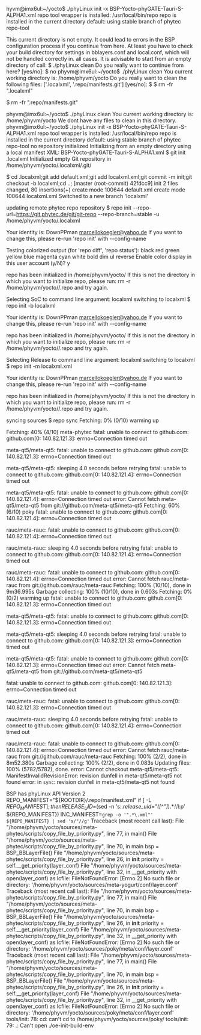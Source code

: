 hyvm@imx6ul:~/yocto$ ./phyLinux init -x BSP-Yocto-phyGATE-Tauri-S-ALPHA1.xml
repo tool wrapper is installed: /usr/local/bin/repo
repo is installed in the current directory
default: using stable branch of phytec repo-tool

This current directory is not empty. It could lead to errors in the BSP configuration
process if you continue from here. At least you have to check your build directory
for settings in bblayers.conf and local.conf, which will not be handled correctly in.
all cases. It is advisable to start from an empty directory of call:
$ ./phyLinux clean
Do you really want to continue from here?
[yes/no]:
$ no
phyvm@imx6ul:~/yocto$ ./phyLinux clean
You current working directory is:
/home/phyvm/yocto
Do you really want to clean the following files:
['.localxml', '.repo/manifests.git']
[yes/no]:
$ 
$ rm -fr ".localxml"

$ rm -fr ".repo/manifests.git"

phyvm@imx6ul:~/yocto$ ./phyLinux clean
You current working directory is:
/home/phyvm/yocto
We dont have any files to clean in this directory.
phyvm@imx6ul:~/yocto$ ./phyLinux init -x BSP-Yocto-phyGATE-Tauri-S-ALPHA1.xml
repo tool wrapper is installed: /usr/local/bin/repo
repo is installed in the current directory
default: using stable branch of phytec repo-tool
no repository initialized
Initializing from an empty directory
using a local manifest XML: BSP-Yocto-phyGATE-Tauri-S-ALPHA1.xml
$ git init .localxml
Initialized empty Git repository in /home/phyvm/yocto/.localxml/.git/

$ cd .localxml;git add default.xml;git add localxml.xml;git commit -m init;git checkout -b localxml;cd ..;
[master (root-commit) 42fdcc9] init
 2 files changed, 80 insertions(+)
 create mode 100644 default.xml
 create mode 100644 localxml.xml
Switched to a new branch 'localxml'

updating remote phytec repo repository
$ repo init --repo-url=https://git.phytec.de/git/git-repo --repo-branch=stable -u /home/phyvm/yocto/.localxml

Your identity is: DownPPman <marcellokoegler@yahoo.de>
If you want to change this, please re-run 'repo init' with --config-name

Testing colorized output (for 'repo diff', 'repo status'):
  black    red      green    yellow   blue     magenta   cyan     white 
  bold     dim      ul       reverse 
Enable color display in this user account (y/N)? y

repo has been initialized in /home/phyvm/yocto/
If this is not the directory in which you want to initialize repo, please run:
   rm -r /home/phyvm/yocto//.repo
and try again.

Selecting SoC to command line argument: localxml
switching to localxml
$ repo init -b localxml

Your identity is: DownPPman <marcellokoegler@yahoo.de>
If you want to change this, please re-run 'repo init' with --config-name

repo has been initialized in /home/phyvm/yocto/
If this is not the directory in which you want to initialize repo, please run:
   rm -r /home/phyvm/yocto//.repo
and try again.

Selecting Release to command line argument: localxml
switching to localxml
$ repo init -m localxml.xml

Your identity is: DownPPman <marcellokoegler@yahoo.de>
If you want to change this, please re-run 'repo init' with --config-name

repo has been initialized in /home/phyvm/yocto/
If this is not the directory in which you want to initialize repo, please run:
   rm -r /home/phyvm/yocto//.repo
and try again.

syncing sources
$ repo sync
Fetching:  0% (0/10) warming up

Fetching: 40% (4/10) meta-phytec
fatal: unable to connect to github.com:
github.com[0: 140.82.121.3]: errno=Connection timed out


meta-qt5/meta-qt5:
fatal: unable to connect to github.com:
github.com[0: 140.82.121.3]: errno=Connection timed out

meta-qt5/meta-qt5: sleeping 4.0 seconds before retrying
fatal: unable to connect to github.com:
github.com[0: 140.82.121.4]: errno=Connection timed out


meta-qt5/meta-qt5:
fatal: unable to connect to github.com:
github.com[0: 140.82.121.4]: errno=Connection timed out
error: Cannot fetch meta-qt5/meta-qt5 from git://github.com/meta-qt5/meta-qt5
Fetching: 60% (6/10) poky
fatal: unable to connect to github.com:
github.com[0: 140.82.121.4]: errno=Connection timed out


rauc/meta-rauc:
fatal: unable to connect to github.com:
github.com[0: 140.82.121.4]: errno=Connection timed out

rauc/meta-rauc: sleeping 4.0 seconds before retrying
fatal: unable to connect to github.com:
github.com[0: 140.82.121.4]: errno=Connection timed out


rauc/meta-rauc:
fatal: unable to connect to github.com:
github.com[0: 140.82.121.4]: errno=Connection timed out
error: Cannot fetch rauc/meta-rauc from git://github.com/rauc/meta-rauc
Fetching: 100% (10/10), done in 9m36.995s
Garbage collecting: 100% (10/10), done in 0.603s
Fetching:  0% (0/2) warming up
fatal: unable to connect to github.com:
github.com[0: 140.82.121.3]: errno=Connection timed out


meta-qt5/meta-qt5:
fatal: unable to connect to github.com:
github.com[0: 140.82.121.3]: errno=Connection timed out

meta-qt5/meta-qt5: sleeping 4.0 seconds before retrying
fatal: unable to connect to github.com:
github.com[0: 140.82.121.3]: errno=Connection timed out


meta-qt5/meta-qt5:
fatal: unable to connect to github.com:
github.com[0: 140.82.121.3]: errno=Connection timed out
error: Cannot fetch meta-qt5/meta-qt5 from git://github.com/meta-qt5/meta-qt5
            

fatal: unable to connect to github.com:
github.com[0: 140.82.121.3]: errno=Connection timed out


rauc/meta-rauc:
fatal: unable to connect to github.com:
github.com[0: 140.82.121.3]: errno=Connection timed out

rauc/meta-rauc: sleeping 4.0 seconds before retrying
fatal: unable to connect to github.com:
github.com[0: 140.82.121.4]: errno=Connection timed out


rauc/meta-rauc:
fatal: unable to connect to github.com:
github.com[0: 140.82.121.4]: errno=Connection timed out
error: Cannot fetch rauc/meta-rauc from git://github.com/rauc/meta-rauc
Fetching: 100% (2/2), done in 8m52.380s
Garbage collecting: 100% (2/2), done in 0.083s
Updating files: 100% (5782/5782), done.
error: Cannot checkout meta-qt5/meta-qt5: ManifestInvalidRevisionError: revision dunfell in meta-qt5/meta-qt5 not found
error: in `sync`: revision dunfell in meta-qt5/meta-qt5 not found

BSP has phyLinux API Version 2
REPO_MANIFEST="${ROOTDIR}/.repo/manifest.xml"
if [ -L ${REPO_MANIFEST} ]; then
	RELEASE_UID=$(sed -n 's:.*release_uid="\([^"]*\).*:\1:p' ${REPO_MANIFEST})
        INC_MANIFEST=`grep -o '".*\.xml"' ${REPO_MANIFEST} | sed 's/"//g'`
Traceback (most recent call last):
  File "/home/phyvm/yocto/sources/meta-phytec/scripts/copy_file_by_priority.py", line 77, in <module>
    main()
  File "/home/phyvm/yocto/sources/meta-phytec/scripts/copy_file_by_priority.py", line 70, in main
    bsp = BSP_BBLayerFile()
  File "/home/phyvm/yocto/sources/meta-phytec/scripts/copy_file_by_priority.py", line 26, in __init__
    priority = self.__get_priority(layer_conf)
  File "/home/phyvm/yocto/sources/meta-phytec/scripts/copy_file_by_priority.py", line 32, in __get_priority
    with open(layer_conf) as lcfile:
FileNotFoundError: [Errno 2] No such file or directory: '/home/phyvm/yocto/sources/meta-yogurt/conf/layer.conf'
Traceback (most recent call last):
  File "/home/phyvm/yocto/sources/meta-phytec/scripts/copy_file_by_priority.py", line 77, in <module>
    main()
  File "/home/phyvm/yocto/sources/meta-phytec/scripts/copy_file_by_priority.py", line 70, in main
    bsp = BSP_BBLayerFile()
  File "/home/phyvm/yocto/sources/meta-phytec/scripts/copy_file_by_priority.py", line 26, in __init__
    priority = self.__get_priority(layer_conf)
  File "/home/phyvm/yocto/sources/meta-phytec/scripts/copy_file_by_priority.py", line 32, in __get_priority
    with open(layer_conf) as lcfile:
FileNotFoundError: [Errno 2] No such file or directory: '/home/phyvm/yocto/sources/poky/meta/conf/layer.conf'
Traceback (most recent call last):
  File "/home/phyvm/yocto/sources/meta-phytec/scripts/copy_file_by_priority.py", line 77, in <module>
    main()
  File "/home/phyvm/yocto/sources/meta-phytec/scripts/copy_file_by_priority.py", line 70, in main
    bsp = BSP_BBLayerFile()
  File "/home/phyvm/yocto/sources/meta-phytec/scripts/copy_file_by_priority.py", line 26, in __init__
    priority = self.__get_priority(layer_conf)
  File "/home/phyvm/yocto/sources/meta-phytec/scripts/copy_file_by_priority.py", line 32, in __get_priority
    with open(layer_conf) as lcfile:
FileNotFoundError: [Errno 2] No such file or directory: '/home/phyvm/yocto/sources/poky/meta/conf/layer.conf'
tools/init: 78: cd: can't cd to /home/phyvm/yocto/sources/poky/
tools/init: 79: .: Can't open ./oe-init-build-env
